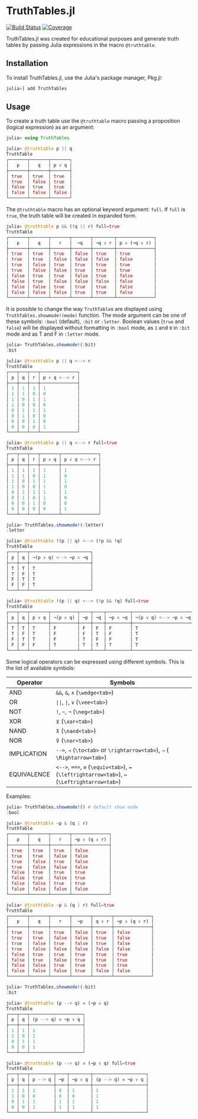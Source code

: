 # TruthTables.jl

[![Build Status](https://github.com/eliascarv/TruthTables.jl/actions/workflows/CI.yml/badge.svg?branch=main)](https://github.com/eliascarv/TruthTables.jl/actions/workflows/CI.yml?query=branch%3Amain)
[![Coverage](https://codecov.io/gh/eliascarv/TruthTables.jl/branch/main/graph/badge.svg)](https://codecov.io/gh/eliascarv/TruthTables.jl)

TruthTables.jl was created for educational purposes and generate truth tables by passing Julia expressions in the macro `@truthtable`.

## Installation

To install TruthTables.jl, use the Julia's package manager, Pkg.jl:

```julia
julia>] add TruthTables
```

## Usage

To create a truth table use the `@truthtable` macro passing a proposition (logical expression) as an argument:

```julia
julia> using TruthTables

julia> @truthtable p || q
TruthTable
┌───────┬───────┬───────┐
│   p   │   q   │ p ∨ q │
├───────┼───────┼───────┤
│ true  │ true  │ true  │
│ true  │ false │ true  │
│ false │ true  │ true  │
│ false │ false │ false │
└───────┴───────┴───────┘
```

The `@truthtable` macro has an optional keyword argument: `full`. If `full` is `true`, the truth table will be created in expanded form.

```julia
julia> @truthtable p && (!q || r) full=true
TruthTable
┌───────┬───────┬───────┬───────┬────────┬──────────────┐
│   p   │   q   │   r   │  ¬q   │ ¬q ∨ r │ p ∧ (¬q ∨ r) │
├───────┼───────┼───────┼───────┼────────┼──────────────┤
│ true  │ true  │ true  │ false │ true   │ true         │
│ true  │ true  │ false │ false │ false  │ false        │
│ true  │ false │ true  │ true  │ true   │ true         │
│ true  │ false │ false │ true  │ true   │ true         │
│ false │ true  │ true  │ false │ true   │ false        │
│ false │ true  │ false │ false │ false  │ false        │
│ false │ false │ true  │ true  │ true   │ false        │
│ false │ false │ false │ true  │ true   │ false        │
└───────┴───────┴───────┴───────┴────────┴──────────────┘
```

It is possible to change the way `TruthTable`s are displayed using `TruthTables.showmode!(mode)` function.
The mode argument can be one of these symbols: `:bool` (default), `:bit` or `:letter`.
Boolean values (`true` and `false`) will be displayed without formatting in `:bool` mode,
as `1` and `0` in `:bit` mode and as T and F in `:letter` mode.

```julia
julia> TruthTables.showmode!(:bit)
:bit

julia> @truthtable p || q <--> r
TruthTable
┌───┬───┬───┬──────────────┐
│ p │ q │ r │ p ∨ q <--> r │
├───┼───┼───┼──────────────┤
│ 1 │ 1 │ 1 │ 1            │
│ 1 │ 1 │ 0 │ 0            │
│ 1 │ 0 │ 1 │ 1            │
│ 1 │ 0 │ 0 │ 0            │
│ 0 │ 1 │ 1 │ 1            │
│ 0 │ 1 │ 0 │ 0            │
│ 0 │ 0 │ 1 │ 0            │
│ 0 │ 0 │ 0 │ 1            │
└───┴───┴───┴──────────────┘

julia> @truthtable p || q <--> r full=true
TruthTable
┌───┬───┬───┬───────┬──────────────┐
│ p │ q │ r │ p ∨ q │ p ∨ q <--> r │
├───┼───┼───┼───────┼──────────────┤
│ 1 │ 1 │ 1 │ 1     │ 1            │
│ 1 │ 1 │ 0 │ 1     │ 0            │
│ 1 │ 0 │ 1 │ 1     │ 1            │
│ 1 │ 0 │ 0 │ 1     │ 0            │
│ 0 │ 1 │ 1 │ 1     │ 1            │
│ 0 │ 1 │ 0 │ 1     │ 0            │
│ 0 │ 0 │ 1 │ 0     │ 0            │
│ 0 │ 0 │ 0 │ 0     │ 1            │
└───┴───┴───┴───────┴──────────────┘

julia> TruthTables.showmode!(:letter)
:letter

julia> @truthtable !(p || q) <--> (!p && !q)
TruthTable
┌───┬───┬───────────────────────┐
│ p │ q │ ¬(p ∨ q) <--> ¬p ∧ ¬q │
├───┼───┼───────────────────────┤
│ T │ T │ T                     │
│ T │ F │ T                     │
│ F │ T │ T                     │
│ F │ F │ T                     │
└───┴───┴───────────────────────┘

julia> @truthtable !(p || q) <--> (!p && !q) full=true
TruthTable
┌───┬───┬───────┬──────────┬────┬────┬─────────┬───────────────────────┐
│ p │ q │ p ∨ q │ ¬(p ∨ q) │ ¬p │ ¬q │ ¬p ∧ ¬q │ ¬(p ∨ q) <--> ¬p ∧ ¬q │
├───┼───┼───────┼──────────┼────┼────┼─────────┼───────────────────────┤
│ T │ T │ T     │ F        │ F  │ F  │ F       │ T                     │
│ T │ F │ T     │ F        │ F  │ T  │ F       │ T                     │
│ F │ T │ T     │ F        │ T  │ F  │ F       │ T                     │
│ F │ F │ F     │ T        │ T  │ T  │ T       │ T                     │
└───┴───┴───────┴──────────┴────┴────┴─────────┴───────────────────────┘
```

Some logical operators can be expressed using different symbols.
This is the list of available symbols:

| Operator | Symbols |
|-----------|-------------|
| AND  | `&&`, `&`, `∧` (`\wedge<tab>`) |
| OR   | `\|\|`, `\|`, `∨` (`\vee<tab>`) |
| NOT  | `!`, `~`, `¬` (`\neg<tab>`) |
| XOR  | `⊻` (`\xor<tab>`) |
| NAND | `⊼` (`\nand<tab>`) |
| NOR  | `⊽` (`\nor<tab>`) |
| IMPLICATION | `-->`, `→` (`\to<tab>` or `\rightarrow<tab>`), `⇒` ( `\Rightarrow<tab>`) |
| EQUIVALENCE | `<-->`, `===`, `≡` (`\equiv<tab>`), `↔` (`\leftrightarrow<tab>`), `⇔` (`\Leftrightarrow<tab>`) |

Examples:

```julia
julia> TruthTables.showmode!() # default show mode
:bool

julia> @truthtable ~p & (q | r)
TruthTable
┌───────┬───────┬───────┬──────────────┐
│   p   │   q   │   r   │ ¬p ∧ (q ∨ r) │
├───────┼───────┼───────┼──────────────┤
│ true  │ true  │ true  │ false        │
│ true  │ true  │ false │ false        │
│ true  │ false │ true  │ false        │
│ true  │ false │ false │ false        │
│ false │ true  │ true  │ true         │
│ false │ true  │ false │ true         │
│ false │ false │ true  │ true         │
│ false │ false │ false │ false        │
└───────┴───────┴───────┴──────────────┘

julia> @truthtable ~p & (q | r) full=true
TruthTable
┌───────┬───────┬───────┬───────┬───────┬──────────────┐
│   p   │   q   │   r   │  ¬p   │ q ∨ r │ ¬p ∧ (q ∨ r) │
├───────┼───────┼───────┼───────┼───────┼──────────────┤
│ true  │ true  │ true  │ false │ true  │ false        │
│ true  │ true  │ false │ false │ true  │ false        │
│ true  │ false │ true  │ false │ true  │ false        │
│ true  │ false │ false │ false │ false │ false        │
│ false │ true  │ true  │ true  │ true  │ true         │
│ false │ true  │ false │ true  │ true  │ true         │
│ false │ false │ true  │ true  │ true  │ true         │
│ false │ false │ false │ true  │ false │ false        │
└───────┴───────┴───────┴───────┴───────┴──────────────┘

julia> TruthTables.showmode!(:bit)
:bit

julia> @truthtable (p --> q) ≡ (¬p ∨ q)
TruthTable
┌───┬───┬────────────────────┐
│ p │ q │ (p --> q) ≡ ¬p ∨ q │
├───┼───┼────────────────────┤
│ 1 │ 1 │ 1                  │
│ 1 │ 0 │ 1                  │
│ 0 │ 1 │ 1                  │
│ 0 │ 0 │ 1                  │
└───┴───┴────────────────────┘

julia> @truthtable (p --> q) ≡ (¬p ∨ q) full=true
TruthTable
┌───┬───┬─────────┬────┬────────┬────────────────────┐
│ p │ q │ p --> q │ ¬p │ ¬p ∨ q │ (p --> q) ≡ ¬p ∨ q │
├───┼───┼─────────┼────┼────────┼────────────────────┤
│ 1 │ 1 │ 1       │ 0  │ 1      │ 1                  │
│ 1 │ 0 │ 0       │ 0  │ 0      │ 1                  │
│ 0 │ 1 │ 1       │ 1  │ 1      │ 1                  │
│ 0 │ 0 │ 1       │ 1  │ 1      │ 1                  │
└───┴───┴─────────┴────┴────────┴────────────────────┘
```
